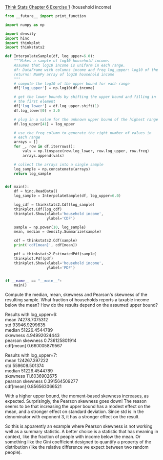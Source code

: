 [Think Stats Chapter 6 Exercise 1](http://greenteapress.com/thinkstats2/html/thinkstats2007.html#toc60) (household income)

```python
from __future__ import print_function

import numpy as np

import density
import hinc
import thinkplot
import thinkstats2

def InterpolateSample(df, log_upper=6.0):
    """Makes a sample of log10 household income.
    Assumes that log10 income is uniform in each range.
    df: DataFrame with columns income and freq log_upper: log10 of the assumed upper bound for the highest range
    returns: NumPy array of log10 household income
    """
    # compute the log10 of the upper bound for each range
    df['log_upper'] = np.log10(df.income)

    # get the lower bounds by shifting the upper bound and filling in
    # the first element
    df['log_lower'] = df.log_upper.shift(1)
    df.log_lower[0] = 3.0

    # plug in a value for the unknown upper bound of the highest range
    df.log_upper[41] = log_upper

    # use the freq column to generate the right number of values in
    # each range
    arrays = []
    for _, row in df.iterrows():
        vals = np.linspace(row.log_lower, row.log_upper, row.freq)
        arrays.append(vals)

    # collect the arrays into a single sample
    log_sample = np.concatenate(arrays)
    return log_sample


def main():
    df = hinc.ReadData()
    log_sample = InterpolateSample(df, log_upper=6.0)

    log_cdf = thinkstats2.Cdf(log_sample)
    thinkplot.Cdf(log_cdf)
    thinkplot.Show(xlabel='household income',
                   ylabel='CDF')

    sample = np.power(10, log_sample)
    mean, median = density.Summarize(sample)

    cdf = thinkstats2.Cdf(sample)
    print('cdf[mean]', cdf[mean])

    pdf = thinkstats2.EstimatedPdf(sample)
    thinkplot.Pdf(pdf)
    thinkplot.Show(xlabel='household income',
                   ylabel='PDF')


if __name__ == "__main__":
    main()
```

Compute the median, mean, skewness and Pearson's skewness of the
resulting sample.  What fraction of households reports a taxable
income below the mean?  How do the results depend on the assumed
upper bound?

Results with log_upper=6:   
mean 74278.7075312   
std 93946.9299635   
median 51226.4544789   
skewness 4.94992024443   
pearson skewness 0.736125801914   
cdf[mean] 0.660005879567   

Results with log_upper=7:   
mean 124267.397222   
std 559608.501374   
median 51226.4544789  
skewness 11.6036902675  
pearson skewness 0.391564509277  
cdf[mean] 0.856563066521  

With a higher upper bound, the moment-based skewness increases, as
expected.  Surprisingly, the Pearson skewness goes down!  The reason
seems to be that increasing the upper bound has a modest effect on the
mean, and a stronger effect on standard deviation.  Since std is in
the denominator with exponent 3, it has a stronger effect on the
result.

So this is apparently an example where Pearson skewness is not working
well as a summary statistic.  A better choice is a statistic that has
meaning in context, like the fraction of people with income below the
mean.  Or something like the Gini coefficient designed to quantify a
property of the distribution (like the relative difference we expect
between two random people).
